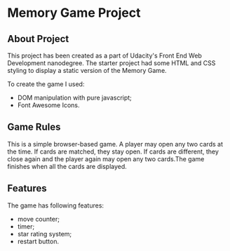 # Memory Game Project

## About Project

This project has been created as a part of Udacity's Front End Web Development nanodegree.
The starter project had some HTML and CSS styling to display a static version of the Memory Game.

To create the game I used:
 - DOM manipulation with pure javascript;
 - Font Awesome Icons.


## Game Rules

This is a simple browser-based game. 
A player may open any two cards at the time. If cards are matched, they stay open. If cards are different, they close again and the player again may open any two cards.The game finishes when all the cards are displayed.


## Features

The game has  following features:
- move counter;
- timer;
- star rating system;
- restart button.